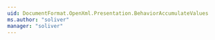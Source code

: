 ```yaml
---
uid: DocumentFormat.OpenXml.Presentation.BehaviorAccumulateValues
ms.author: "soliver"
manager: "soliver"
---
```

